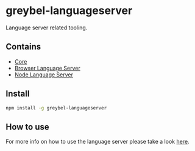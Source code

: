 # greybel-languageserver

Language server related tooling.

## Contains

- [Core](https://github.com/ayecue/greybel-languageserver/tree/main/packages/core)
- [Browser Language Server](https://github.com/ayecue/greybel-languageserver/tree/main/packages/browser)
- [Node Language Server](https://github.com/ayecue/greybel-languageserver/tree/main/packages/node)

## Install

```bash
npm install -g greybel-languageserver
```

## How to use

For more info on how to use the language server please take a look [here](https://github.com/ayecue/greybel-languageserver/blob/main/packages/node/README.md).